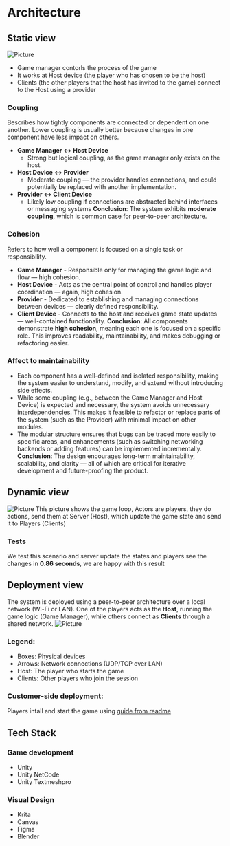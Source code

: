 # Architecture
## Static view
![Picture]()
- Game manager contorls the process of the game
- It works at Host device (the player who has chosen to be the host) 
- Clients (the other players that the host has invited to the game) connect to the Host using a provider
### Coupling
Вescribes how tightly components are connected or dependent on one another. Lower coupling is usually better because changes in one component have less impact on others. 

- **Game Manager ↔ Host Device**  
	- Strong but logical coupling, as the game manager only exists on the host.
- **Host Device ↔ Provider**  
	- Moderate coupling — the provider handles connections, and could potentially be replaced with another implementation.
- **Provider ↔ Client Device** 
	- Likely low coupling if connections are abstracted behind interfaces or messaging systems
 **Conclusion**: The system exhibits **moderate coupling**, which is common case for peer-to-peer architecture. 
### Cohesion
Refers to how well a component is focused on a single task or responsibility. 
- **Game Manager** - Responsible only for managing the game logic and flow — high cohesion.
- **Host Device** - Acts as the central point of control and handles player coordination — again, high cohesion.
- **Provider** - Dedicated to establishing and managing connections between devices — clearly defined responsibility.
- **Client Device** - Connects to the host and receives game state updates — well-contained functionality.
 **Conclusion**: All components demonstrate **high cohesion**, meaning each one is focused on a specific role. This improves readability, maintainability, and makes debugging or refactoring easier.
### Affect to maintainability
-  Each component has a well-defined and isolated responsibility, making the system easier to understand, modify, and extend without introducing side effects.
- While some coupling (e.g., between the Game Manager and Host Device) is expected and necessary, the system avoids unnecessary interdependencies. This makes it feasible to refactor or replace parts of the system (such as the Provider) with minimal impact on other modules.
- The modular structure ensures that bugs can be traced more easily to specific areas, and enhancements (such as switching networking backends or adding features) can be implemented incrementally.
**Conclusion**: The design encourages long-term maintainability, scalability, and clarity — all of which are critical for iterative development and future-proofing the product.
## Dynamic view
![Picture]()
This picture shows the game loop, Actors are players, they do actions, send them at Server (Host), which update the game state and send it to Players (Clients)
### Tests
We test this scenario and server update the states and players see the changes in **0.86 seconds**, we are happy with this result
## Deployment view
The system is deployed using a peer-to-peer architecture over a local network (Wi-Fi or LAN). One of the players acts as the **Host**, running the game logic (Game Manager), while others connect as **Clients** through a shared network.
![Picture]()
### Legend:
- Boxes: Physical devices
- Arrows: Network connections (UDP/TCP over LAN)
- Host: The player who starts the game
- Clients: Other players who join the session
### Customer-side deployment:
Players intall and start the game using [guide from readme]()
## Tech Stack
### Game development
- Unity
- Unity NetCode
- Unity Textmeshpro
### Visual Design
- Krita
- Canvas
- Figma
- Blender
